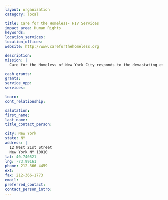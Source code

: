 ```yaml
---
layout: organization
category: local

title: Care for the Homeless- HIV Services
impact_area: Human Rights
keywords: 
location_services: 
location_offices: 
website: http://www.careforthehomeless.org

description: 
mission: |
  Care for the Homeless of New York City responds to the devastating effects of homelessness in New York City both by ensuring a wide array of high-quality support services to homeless children, women, and men, and by helping to improve the policies and programs affecting them. Care for the Homeless places at the core of our work the ultimate goal of eliminating homelessness within our city and country. 

cash_grants: 
grants: 
service_opp: 
services: 

learn: 
cont_relationship: 

salutation: 
first_name: 
last_name: 
title_contact_person: 

city: New York
state: NY
address: |
  12 West 21st Street  
  New York NY 10010
lat: 40.740521
lng: -73.99161
phone: 212-366-4459
ext: 
fax: 212-366-1773
email: 
preferred_contact: 
contact_person_intro: 
---
```

